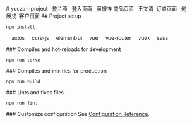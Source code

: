 # youzan-project
  戴兰燕   登入页面
  黄振祥 商品页面
  王文清  订单页面
  何展成  客户页面
## Project setup
```
npm install
```
    axios
    core-js
    element-ui
    vue
    vue-router
    vuex
    sass

### Compiles and hot-reloads for development
```
npm run serve
```

### Compiles and minifies for production
```
npm run build
```

### Lints and fixes files
```
npm run lint
```

### Customize configuration
See [Configuration Reference](https://cli.vuejs.org/config/).